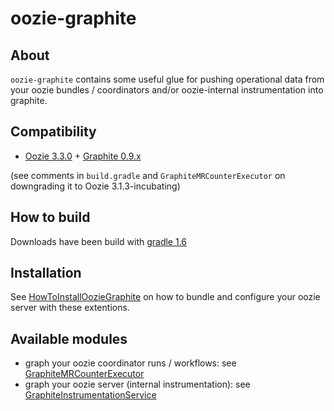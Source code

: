 
# oozie-graphite

## About

`oozie-graphite` contains some useful glue for pushing operational data from your oozie bundles / coordinators 
and/or oozie-internal instrumentation into graphite. 

## Compatibility

* [Oozie 3.3.0](http://oozie.apache.org/) + [Graphite 0.9.x](http://graphite.readthedocs.org/en/0.9.10)
 
(see comments in `build.gradle` and `GraphiteMRCounterExecutor` on downgrading it to Oozie 3.1.3-incubating)

## How to build

Downloads have been build with [gradle 1.6](http://www.gradle.org/downloads)

## Installation

See [HowToInstallOozieGraphite](oozie-graphite/wiki/HowToInstallOozieGraphite) on how to bundle and configure your oozie server with these extentions.

## Available modules

* graph your oozie coordinator runs / workflows: see [GraphiteMRCounterExecutor](oozie-graphite/wiki/GraphiteMRCounterExecutor)
* graph your oozie server (internal instrumentation): see [GraphiteInstrumentationService](oozie-graphite/wiki/GraphiteInstrumentationService)


